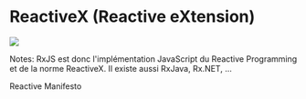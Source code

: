 # ReactiveX (Reactive eXtension)

<div class="full-center">
 <img src="./assets/images/rx-logo.png">
</div>

Notes:
RxJS est donc l'implémentation JavaScript du Reactive Programming et de la norme ReactiveX. Il existe aussi RxJava, Rx.NET, ...

Reactive Manifesto
